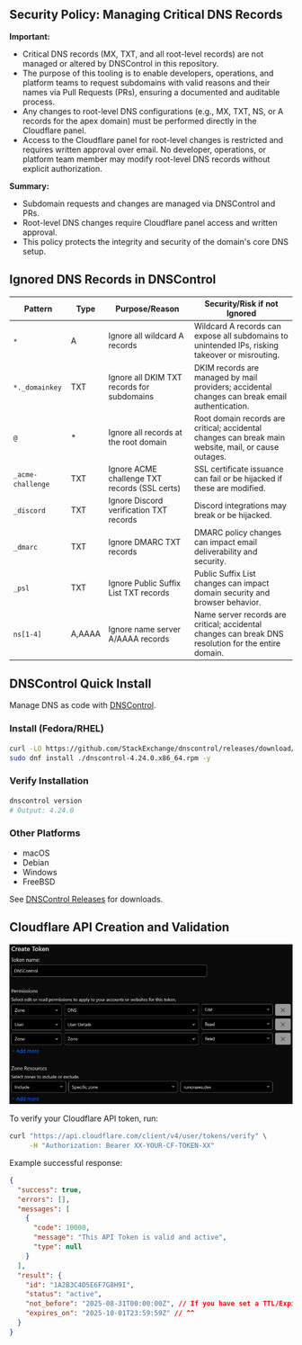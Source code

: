## Security Policy: Managing Critical DNS Records

**Important:**

- Critical DNS records (MX, TXT, and all root-level records) are not managed or altered by DNSControl in this repository.
- The purpose of this tooling is to enable developers, operations, and platform teams to request subdomains with valid reasons and their names via Pull Requests (PRs), ensuring a documented and auditable process.
- Any changes to root-level DNS configurations (e.g., MX, TXT, NS, or A records for the apex domain) must be performed directly in the Cloudflare panel.
- Access to the Cloudflare panel for root-level changes is restricted and requires written approval over email. No developer, operations, or platform team member may modify root-level DNS records without explicit authorization.

**Summary:**

- Subdomain requests and changes are managed via DNSControl and PRs.
- Root-level DNS changes require Cloudflare panel access and written approval.
- This policy protects the integrity and security of the domain's core DNS setup.

## Ignored DNS Records in DNSControl

| Pattern                       | Type      | Purpose/Reason                                      | Security/Risk if not Ignored                       |
|-------------------------------|-----------|-----------------------------------------------------|----------------------------------------------------|
| `*`                           | A         | Ignore all wildcard A records                        | Wildcard A records can expose all subdomains to unintended IPs, risking takeover or misrouting. |
| `*._domainkey`                | TXT       | Ignore all DKIM TXT records for subdomains           | DKIM records are managed by mail providers; accidental changes can break email authentication. |
| `@`                           | *         | Ignore all records at the root domain                | Root domain records are critical; accidental changes can break main website, mail, or cause outages. |
| `_acme-challenge`             | TXT       | Ignore ACME challenge TXT records (SSL certs)        | SSL certificate issuance can fail or be hijacked if these are modified. |
| `_discord`                    | TXT       | Ignore Discord verification TXT records              | Discord integrations may break or be hijacked.      |
| `_dmarc`                      | TXT       | Ignore DMARC TXT records                             | DMARC policy changes can impact email deliverability and security. |
| `_psl`                        | TXT       | Ignore Public Suffix List TXT records                | Public Suffix List changes can impact domain security and browser behavior. |
| `ns[1-4]`                     | A,AAAA    | Ignore name server A/AAAA records                    | Name server records are critical; accidental changes can break DNS resolution for the entire domain. |

## DNSControl Quick Install

Manage DNS as code with [DNSControl](https://github.com/StackExchange/dnscontrol/releases).

### Install (Fedora/RHEL)

```bash
curl -LO https://github.com/StackExchange/dnscontrol/releases/download/v4.24.0/dnscontrol-4.24.0.x86_64.rpm
sudo dnf install ./dnscontrol-4.24.0.x86_64.rpm -y
```

### Verify Installation

```bash
dnscontrol version
# Output: 4.24.0
```

### Other Platforms
- macOS
- Debian
- Windows
- FreeBSD

See [DNSControl Releases](https://github.com/StackExchange/dnscontrol/releases) for downloads.

## Cloudflare API Creation and Validation

![Cloudflare API Token Permissions](./media/cf-api-token.png)

To verify your Cloudflare API token, run:

```bash
curl "https://api.cloudflare.com/client/v4/user/tokens/verify" \
     -H "Authorization: Bearer XX-YOUR-CF-TOKEN-XX"
```
Example successful response:
```json
{
  "success": true,
  "errors": [],
  "messages": [
    {
      "code": 10000,
      "message": "This API Token is valid and active",
      "type": null
    }
  ],
  "result": {
    "id": "1A2B3C4D5E6F7G8H9I",
    "status": "active",
    "not_before": "2025-08-31T00:00:00Z", // If you have set a TTL/Expiry
    "expires_on": "2025-10-01T23:59:59Z" // ^^
  }
}
```

